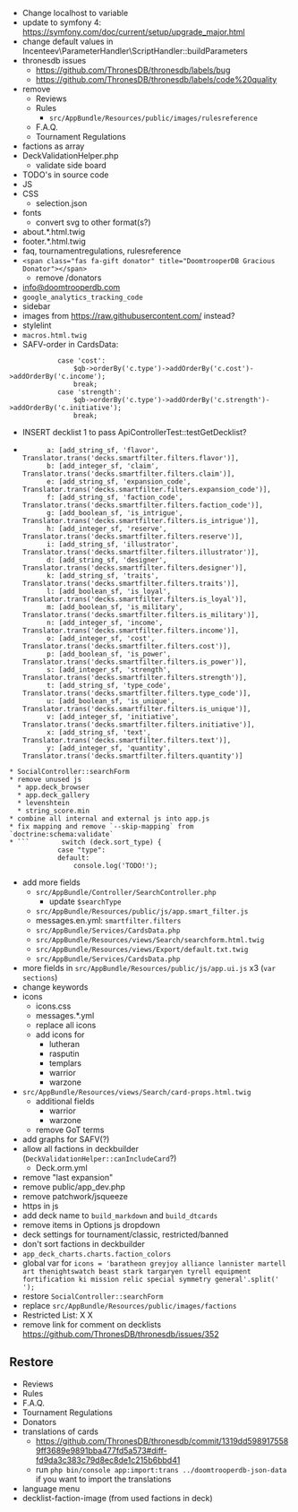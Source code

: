* Change localhost to variable
* update to symfony 4: https://symfony.com/doc/current/setup/upgrade_major.html
* change default values in Incenteev\ParameterHandler\ScriptHandler::buildParameters
* thronesdb issues
  * https://github.com/ThronesDB/thronesdb/labels/bug
  * https://github.com/ThronesDB/thronesdb/labels/code%20quality
* remove
  * Reviews
  * Rules
    * `src/AppBundle/Resources/public/images/rulesreference`
  * F.A.Q.
  * Tournament Regulations
* factions as array
* DeckValidationHelper.php
  * validate side board
* TODO's in source code
* JS
* CSS
  * selection.json
* fonts
  * convert svg to other format(s?)
* about.*.html.twig
* footer.*.html.twig
* faq, tournamentregulations, rulesreference
* `<span class="fas fa-gift donator" title="DoomtrooperDB Gracious Donator"></span>`
  * remove /donators
* info@doomtrooperdb.com
* `google_analytics_tracking_code`
* sidebar
* images from https://raw.githubusercontent.com/ instead?
* stylelint
* `macros.html.twig`
* SAFV-order in CardsData:
```
            case 'cost':
                $qb->orderBy('c.type')->addOrderBy('c.cost')->addOrderBy('c.income');
                break;
            case 'strength':
                $qb->orderBy('c.type')->addOrderBy('c.strength')->addOrderBy('c.initiative');
                break;
```
* INSERT decklist 1 to pass ApiControllerTest::testGetDecklist?
* ```
        a: [add_string_sf, 'flavor', Translator.trans('decks.smartfilter.filters.flavor')],
        b: [add_integer_sf, 'claim', Translator.trans('decks.smartfilter.filters.claim')],
        e: [add_string_sf, 'expansion_code', Translator.trans('decks.smartfilter.filters.expansion_code')],
        f: [add_string_sf, 'faction_code', Translator.trans('decks.smartfilter.filters.faction_code')],
        g: [add_boolean_sf, 'is_intrigue', Translator.trans('decks.smartfilter.filters.is_intrigue')],
        h: [add_integer_sf, 'reserve', Translator.trans('decks.smartfilter.filters.reserve')],
        i: [add_string_sf, 'illustrator', Translator.trans('decks.smartfilter.filters.illustrator')],
        d: [add_string_sf, 'designer', Translator.trans('decks.smartfilter.filters.designer')],
        k: [add_string_sf, 'traits', Translator.trans('decks.smartfilter.filters.traits')],
        l: [add_boolean_sf, 'is_loyal', Translator.trans('decks.smartfilter.filters.is_loyal')],
        m: [add_boolean_sf, 'is_military', Translator.trans('decks.smartfilter.filters.is_military')],
        n: [add_integer_sf, 'income', Translator.trans('decks.smartfilter.filters.income')],
        o: [add_integer_sf, 'cost', Translator.trans('decks.smartfilter.filters.cost')],
        p: [add_boolean_sf, 'is_power', Translator.trans('decks.smartfilter.filters.is_power')],
        s: [add_integer_sf, 'strength', Translator.trans('decks.smartfilter.filters.strength')],
        t: [add_string_sf, 'type_code', Translator.trans('decks.smartfilter.filters.type_code')],
        u: [add_boolean_sf, 'is_unique', Translator.trans('decks.smartfilter.filters.is_unique')],
        v: [add_integer_sf, 'initiative', Translator.trans('decks.smartfilter.filters.initiative')],
        x: [add_string_sf, 'text', Translator.trans('decks.smartfilter.filters.text')],
        y: [add_integer_sf, 'quantity', Translator.trans('decks.smartfilter.filters.quantity')]
```
* SocialController::searchForm
* remove unused js
  * app.deck_browser
  * app.deck_gallery
  * levenshtein
  * string_score.min
* combine all internal and external js into app.js
* fix mapping and remove `--skip-mapping` from `doctrine:schema:validate`
* ```        switch (deck.sort_type) {
            case "type":
            default:
                console.log('TODO!');
```
* add more fields
  * `src/AppBundle/Controller/SearchController.php`
    * update `$searchType`
  * `src/AppBundle/Resources/public/js/app.smart_filter.js`
  * messages.en.yml: `smartfilter.filters`
  * `src/AppBundle/Services/CardsData.php`
  * `src/AppBundle/Resources/views/Search/searchform.html.twig`
  * `src/AppBundle/Resources/views/Export/default.txt.twig`
  * `src/AppBundle/Services/CardsData.php`
* more fields in `src/AppBundle/Resources/public/js/app.ui.js` x3 (`var sections`)
* change keywords
* icons
  * icons.css
  * messages.*.yml
  * replace all icons
  * add icons for
    * lutheran
    * rasputin
    * templars
    * warrior
    * warzone
* `src/AppBundle/Resources/views/Search/card-props.html.twig`
  * additional fields
    * warrior
    * warzone
  * remove GoT terms
* add graphs for SAFV(?)
* allow all factions in deckbuilder (`DeckValidationHelper::canIncludeCard`?)
  * Deck.orm.yml
* remove "last expansion"
* remove public/app_dev.php
* remove patchwork/jsqueeze
* https in js
* add deck name to `build_markdown` and `build_dtcards`
* remove items in Options js dropdown
* deck settings for tournament/classic, restricted/banned
* don't sort factions in deckbuilder
* `app_deck_charts.charts.faction_colors`
* global var for `icons = 'baratheon greyjoy alliance lannister martell art thenightswatch beast stark targaryen tyrell equipment fortification ki mission relic special symmetry general'.split(' ');`
* restore `SocialController::searchForm`
* replace `src/AppBundle/Resources/public/images/factions`
* Restricted List: X X
* remove link for comment on decklists https://github.com/ThronesDB/thronesdb/issues/352

## Restore
* Reviews
* Rules
* F.A.Q.
* Tournament Regulations
* Donators
* translations of cards
  * https://github.com/ThronesDB/thronesdb/commit/1319dd5989175589ff3689e9891bba477fd5a573#diff-fd9da3c383c79d8ec8de1c215b6bbd41
  * run `php bin/console app:import:trans ../doomtrooperdb-json-data` if you want to import the translations
* language menu
* decklist-faction-image (from used factions in deck)
